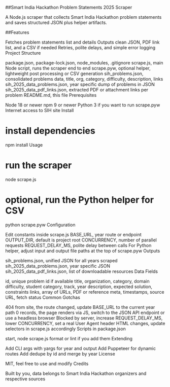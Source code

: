 ##Smart India Hackathon Problem Statements 2025 Scraper

A Node.js scraper that collects Smart India Hackathon problem statements and saves structured JSON plus helper artifacts.

##Features

Fetches problem statements list and details
Outputs clean JSON, PDF link list, and a CSV if needed
Retries, polite delays, and simple error logging
Project Structure

package.json, package-lock.json, node_modules, .gitignore
scrape.js, main Node script, runs the scraper end to end
scrape.pyw, optional helper, lightweight post processing or CSV generation
sih_problems.json, consolidated problems data, title, org, category, difficulty, description, links
sih_2025_data_problems.json, year specific dump of problems in JSON
sih_2025_data_pdf_links.json, extracted PDF or attachment links per problem
README.md, this file
Prerequisites

Node 18 or newer
npm 9 or newer
Python 3 if you want to run scrape.pyw
Internet access to SIH site
Install

# install dependencies
npm install
Usage

# run the scraper
node scrape.js

# optional, run the Python helper for CSV
python scrape.pyw
Configuration

Edit constants inside scrape.js
BASE_URL, year route or endpoint
OUTPUT_DIR, default is project root
CONCURRENCY, number of parallel requests
REQUEST_DELAY_MS, polite delay between calls
For Python helper, adjust input and output file paths at the top of scrape.pyw
Outputs

sih_problems.json, unified JSON for all years scraped
sih_2025_data_problems.json, year specific JSON
sih_2025_data_pdf_links.json, list of downloadable resources
Data Fields

id, unique problem id if available
title, organization, category, domain
difficulty, student category, track, year
description, expected solution, constraints
links, array of URLs, PDF or reference
meta, timestamps, source URL, fetch status
Common Gotchas

404 from site, the route changed, update BASE_URL to the current year path
0 records, the page renders via JS, switch to the JSON API endpoint or use a headless browser
Blocked by server, increase REQUEST_DELAY_MS, lower CONCURRENCY, set a real User Agent header
HTML changes, update selectors in scrape.js accordingly
Scripts in package.json

start, node scrape.js
format or lint if you add them
Extending

Add CLI args with yargs for year and output
Add Puppeteer for dynamic routes
Add dedupe by id and merge by year
License

MIT, feel free to use and modify
Credits

Built by you, data belongs to Smart India Hackathon organizers and respective sources